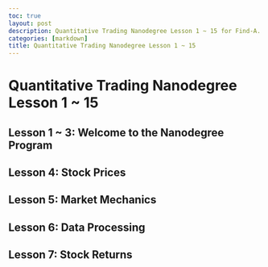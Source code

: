 ```yaml
---
toc: true
layout: post
description: Quantitative Trading Nanodegree Lesson 1 ~ 15 for Find-A.
categories: [markdown]
title: Quantitative Trading Nanodegree Lesson 1 ~ 15
---
```

# Quantitative Trading Nanodegree Lesson 1 ~ 15

## Lesson 1 ~ 3: Welcome to the Nanodegree Program

## Lesson 4: Stock Prices

## Lesson 5: Market Mechanics

## Lesson 6: Data Processing

## Lesson 7: Stock Returns

